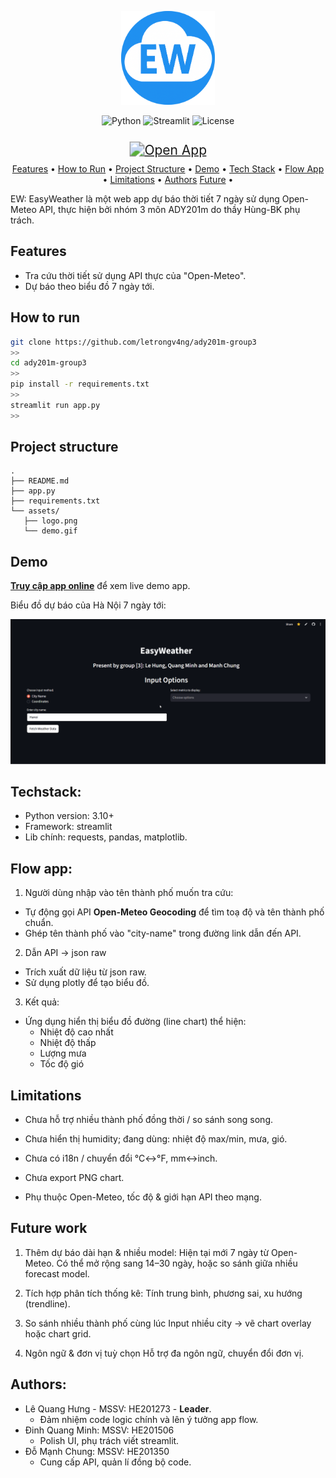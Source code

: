 <p align="center">
  <img src="assets/logo.png" alt="EasyWeather" width="150"/>
</p>

<p align="center">
  <img src="https://img.shields.io/badge/python-3.10%2B-blue" alt="Python">
  <img src="https://img.shields.io/badge/Framework-Streamlit-orange" alt="Streamlit">
  <img src="https://img.shields.io/badge/license-MIT-green" alt="License">
</p>

<p align="center">
  <a href="https://ady201m-group3.streamlit.app/">
    <img src="https://img.shields.io/badge/Open%20App-EasyWeather-brightgreen?style=for-the-badge&logo=streamlit" 
         alt="Open App"
         style="transform: scale(1.5); margin-top: 15px;">
  </a>
</p>

<p align="center">
  <a href="#feature">Features</a> •
  <a href="#how-to-run">How&nbsp;to&nbsp;Run</a> •
  <a href="#-project-structure">Project&nbsp;Structure</a> •
  <a href="#demo">Demo</a> •
  <a href="#techstack">Tech&nbsp;Stack</a> •
  <a href="#flow-app">Flow&nbsp;App</a> •
  <a href="#limitations">Limitations</a> •
  <a href="#authors">Authors</a>
  <a href="future-work">Future</a> •
</p>

EW: EasyWeather là một web app dự báo thời tiết 7 ngày sử dụng Open-Meteo API, thực hiện bởi nhóm 3 môn ADY201m do thầy Hùng-BK phụ trách.

## Features
- Tra cứu thời tiết sử dụng API thực của "Open-Meteo".
- Dự báo theo biểu đồ 7 ngày tới.
## How to run
```bash
git clone https://github.com/letrongv4ng/ady201m-group3
>>
cd ady201m-group3
>>
pip install -r requirements.txt
>>
streamlit run app.py
>>
```

 ## Project structure 
 ``` 
.
├── README.md
├── app.py
├── requirements.txt
└── assets/
    ├── logo.png
    └── demo.gif

```

## Demo
**[Truy cập app online](https://ady201m-group3.streamlit.app/)** để xem live demo app.

Biểu đồ dự báo của Hà Nội 7 ngày tới:
<p align="center">
  <img src="assets/demo.gif" alt="Weather Chart Demo" width="750"/>
</p>

## Techstack:
- Python version: 3.10+
- Framework: streamlit
- Lib chính: requests, pandas, matplotlib.

## Flow app:

1. Người dùng nhập vào tên thành phố muốn tra cứu:
- Tự động gọi API **Open-Meteo Geocoding** để tìm toạ độ và tên thành phố chuẩn.
- Ghép tên thành phố vào "city-name" trong đường link dẫn đến API.
2. Dẫn API -> json raw
- Trích xuất dữ liệu từ json raw.
- Sử dụng plotly để tạo biểu đồ.
3. Kết quả:
- Ứng dụng hiển thị biểu đồ đường (line chart) thể hiện:
    - Nhiệt độ cao nhất
    - Nhiệt độ thấp 
    - Lượng mưa
    - Tốc độ gió

## Limitations
- Chưa hỗ trợ nhiều thành phố đồng thời / so sánh song song.

- Chưa hiển thị humidity; đang dùng: nhiệt độ max/min, mưa, gió.

- Chưa có i18n / chuyển đổi °C↔°F, mm↔inch.

- Chưa export PNG chart.

- Phụ thuộc Open-Meteo, tốc độ & giới hạn API theo mạng.

## Future work
1. Thêm dự báo dài hạn & nhiều model:
Hiện tại mới 7 ngày từ Open-Meteo. Có thể mở rộng sang 14–30 ngày, hoặc so sánh giữa nhiều forecast model.

2. Tích hợp phân tích thống kê:
Tính trung bình, phương sai, xu hướng (trendline).

3. So sánh nhiều thành phố cùng lúc
Input nhiều city -> vẽ chart overlay hoặc chart grid.

4. Ngôn ngữ & đơn vị tuỳ chọn
Hỗ trợ đa ngôn ngữ, chuyển đổi đơn vị.

## Authors:
- Lê Quang Hưng - MSSV: HE201273 - **Leader**.
    - Đảm nhiệm code logic chính và lên ý tưởng app flow.
- Đinh Quang Minh: MSSV: HE201506
    - Polish UI, phụ trách viết streamlit.
- Đỗ Mạnh Chung: MSSV: HE201350
    - Cung cấp API, quản lí đồng bộ code.
